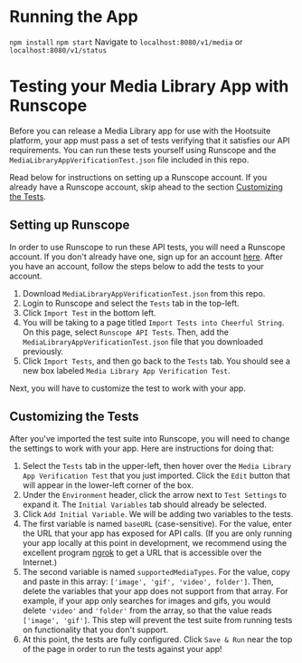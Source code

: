 # Running the App
`npm install`
`npm start`
Navigate to `localhost:8080/v1/media` or `localhost:8080/v1/status`

# Testing your Media Library App with Runscope

Before you can release a Media Library app for use with the Hootsuite platform, your app must pass a set of tests verifying
that it satisfies our API requirements. You can run these tests yourself using Runscope and the `MediaLibraryAppVerificationTest.json`
file included in this repo.

Read below for instructions on setting up a Runscope account. If you already have a Runscope account, skip ahead to the
section [Customizing the Tests](#customizing-the-tests).

## Setting up Runscope

In order to use Runscope to run these API tests, you will need a Runscope account. If you don't already have one, sign up
for an account [here](https://www.runscope.com). After you have an account, follow the steps below to add the tests to your
account.

1. Download `MediaLibraryAppVerificationTest.json` from this repo.
2. Login to Runscope and select the `Tests` tab in the top-left.
3. Click `Import Test` in the bottom left.
4. You will be taking to a page titled `Import Tests into Cheerful String`. On this page, select `Runscope API Tests`. Then,
add the `MediaLibraryAppVerificationTest.json` file that you downloaded previously.
5. Click `Import Tests`, and then go back to the `Tests` tab. You should see a new box labeled `Media Library App Verification
Test`.

Next, you will have to customize the test to work with your app.

## Customizing the Tests

After you've imported the test suite into Runscope, you will need to change the settings to work with your app. Here are instructions
for doing that:

1. Select the `Tests` tab in the upper-left, then hover over the `Media Library App Verification Test` that you just imported.
Click the `Edit` button that will appear in the lower-left corner of the box.
2. Under the `Environment` header, click the arrow next to `Test Settings` to expand it. The `Initial Variables` tab should
already be selected.
3. Click `Add Initial Variable`. We will be adding two variables to the tests.
4. The first variable is named `baseURL` (case-sensitive). For the value, enter the URL that your app has exposed for API calls.
(If you are only running your app locally at this point in development, we recommend using the excellent program [ngrok](https://ngrok.com/)
to get a URL that is accessible over the Internet.)
5. The second variable is named `supportedMediaTypes`. For the value, copy and paste in this array: `['image', 'gif', 'video', folder']`.
Then, delete the variables that your app does not support from that array. For example, if your app only searches for images
and gifs, you would delete `'video'` and `'folder'` from the array, so that the value reads `['image', 'gif']`. This step
will prevent the test suite from running tests on functionality that you don't support.
6. At this point, the tests are fully configured. Click `Save & Run` near the top of the page in order to run the tests
against your app!